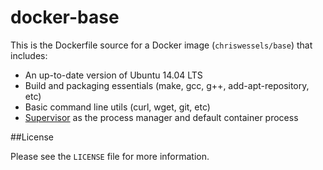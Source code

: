 docker-base
===========
This is the Dockerfile source for a Docker image (`chriswessels/base`) that includes:

- An up-to-date version of Ubuntu 14.04 LTS
- Build and packaging essentials (make, gcc, g++, add-apt-repository, etc)
- Basic command line utils (curl, wget, git, etc)
- [Supervisor](http://supervisord.org) as the process manager and default container process

##License

Please see the `LICENSE` file for more information.

